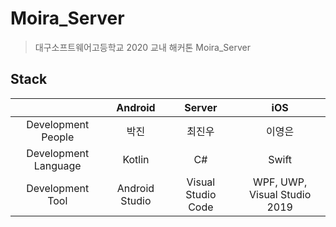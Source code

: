 # Moira_Server
> 대구소프트웨어고등학교 2020 교내 해커톤 Moira_Server

## Stack
||Android|Server|iOS|
|:-----------:|:-----:|:-----:|:-----:|
|Development People|박진|최진우|이영은|
|Development Language|Kotlin|C#|Swift|
|Development Tool|Android Studio|Visual Studio Code|WPF, UWP, Visual Studio 2019|
